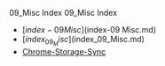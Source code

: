 09_Misc Index
09_Misc Index

* [$index-09 Misc]($index-09 Misc.md)
* [$index_09_Misc]($index_09_Misc.md)
* [Chrome-Storage-Sync](Chrome-Storage-Sync.md)